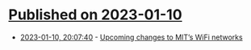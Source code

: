# [Published on 2023-01-10](index.md)

* [2023-01-10, 20:07:40](https://news.ycombinator.com/item?id=34330748) - [Upcoming changes to MIT’s WiFi networks](https://ist.mit.edu/news/open-wifi-changes)
